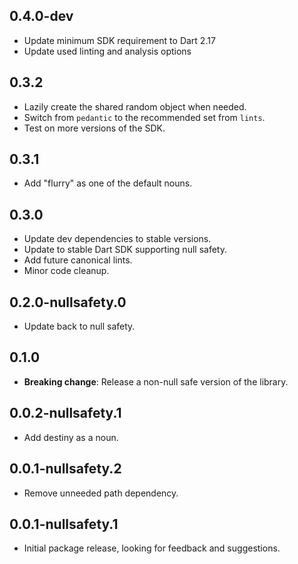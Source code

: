 ## 0.4.0-dev

- Update minimum SDK requirement to Dart 2.17
- Update used linting and analysis options

## 0.3.2

- Lazily create the shared random object when needed.
- Switch from `pedantic` to the recommended set from `lints`.
- Test on more versions of the SDK.

## 0.3.1

- Add "flurry" as one of the default nouns.

## 0.3.0

- Update dev dependencies to stable versions.
- Update to stable Dart SDK supporting null safety.
- Add future canonical lints.
- Minor code cleanup.

## 0.2.0-nullsafety.0

- Update back to null safety.

## 0.1.0

- **Breaking change**: Release a non-null safe version of the library.

## 0.0.2-nullsafety.1

- Add destiny as a noun.

## 0.0.1-nullsafety.2

- Remove unneeded path dependency.

## 0.0.1-nullsafety.1

- Initial package release, looking for feedback and suggestions.
